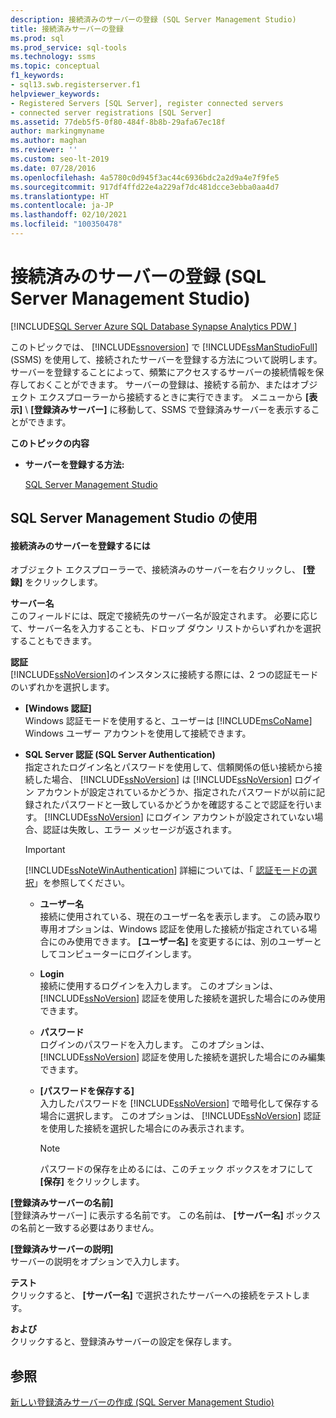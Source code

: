 ```yaml
---
description: 接続済みのサーバーの登録 (SQL Server Management Studio)
title: 接続済みサーバーの登録
ms.prod: sql
ms.prod_service: sql-tools
ms.technology: ssms
ms.topic: conceptual
f1_keywords:
- sql13.swb.registerserver.f1
helpviewer_keywords:
- Registered Servers [SQL Server], register connected servers
- connected server registrations [SQL Server]
ms.assetid: 77deb5f5-0f80-484f-8b8b-29afa67ec18f
author: markingmyname
ms.author: maghan
ms.reviewer: ''
ms.custom: seo-lt-2019
ms.date: 07/28/2016
ms.openlocfilehash: 4a5780c0d945f3ac44c6936bdc2a2d9a4e7f9fe5
ms.sourcegitcommit: 917df4ffd22e4a229af7dc481dcce3ebba0aa4d7
ms.translationtype: HT
ms.contentlocale: ja-JP
ms.lasthandoff: 02/10/2021
ms.locfileid: "100350478"
---
```

# <a name="register-a-connected-server-sql-server-management-studio"></a>接続済みのサーバーの登録 (SQL Server Management Studio)

[!INCLUDE[SQL Server Azure SQL Database Synapse Analytics PDW ](../../includes/applies-to-version/sql-asdb-asdbmi-asa-pdw.md)]

このトピックでは、 [!INCLUDE[ssnoversion](../../includes/ssnoversion-md.md)] で [!INCLUDE[ssManStudioFull](../../includes/ssmanstudiofull-md.md)] (SSMS) を使用して、接続されたサーバーを登録する方法について説明します。 サーバーを登録することによって、頻繁にアクセスするサーバーの接続情報を保存しておくことができます。 サーバーの登録は、接続する前か、またはオブジェクト エクスプローラーから接続するときに実行できます。  メニューから **[表示]** \\ **[登録済みサーバー]** に移動して、SSMS で登録済みサーバーを表示することができます。
  
 **このトピックの内容**  
  
-   **サーバーを登録する方法:**  
  
     [SQL Server Management Studio](#SSMSProcedure)  
  
##  <a name="using-sql-server-management-studio"></a><a name="SSMSProcedure"></a> SQL Server Management Studio の使用  
  
#### <a name="to-register-a-connected-server"></a>接続済みのサーバーを登録するには  
  
オブジェクト エクスプローラーで、接続済みのサーバーを右クリックし、 **[登録]** をクリックします。
  
**サーバー名**  
このフィールドには、既定で接続先のサーバー名が設定されます。  必要に応じて、サーバー名を入力することも、ドロップ ダウン リストからいずれかを選択することもできます。

**認証**  
[!INCLUDE[ssNoVersion](../../includes/ssnoversion-md.md)]のインスタンスに接続する際には、2 つの認証モードのいずれかを選択します。 

-    **[Windows 認証]**  
Windows 認証モードを使用すると、ユーザーは [!INCLUDE[msCoName](../../includes/msconame-md.md)] Windows ユーザー アカウントを使用して接続できます。 

-    **SQL Server 認証 (SQL Server Authentication)**    
指定されたログイン名とパスワードを使用して、信頼関係の低い接続から接続した場合、 [!INCLUDE[ssNoVersion](../../includes/ssnoversion-md.md)] は [!INCLUDE[ssNoVersion](../../includes/ssnoversion-md.md)] ログイン アカウントが設定されているかどうか、指定されたパスワードが以前に記録されたパスワードと一致しているかどうかを確認することで認証を行います。 [!INCLUDE[ssNoVersion](../../includes/ssnoversion-md.md)] にログイン アカウントが設定されていない場合、認証は失敗し、エラー メッセージが返されます。

     > [!IMPORTANT]  
     > [!INCLUDE[ssNoteWinAuthentication](../../includes/ssnotewinauthentication-md.md)] 詳細については、「 [認証モードの選択](../../relational-databases/security/choose-an-authentication-mode.md)」を参照してください。  

     -    **ユーザー名**  
接続に使用されている、現在のユーザー名を表示します。 この読み取り専用オプションは、Windows 認証を使用した接続が指定されている場合にのみ使用できます。 **[ユーザー名]** を変更するには、別のユーザーとしてコンピューターにログインします。 

     -    **Login**  
接続に使用するログインを入力します。 このオプションは、 [!INCLUDE[ssNoVersion](../../includes/ssnoversion-md.md)] 認証を使用した接続を選択した場合にのみ使用できます。  

     -    **パスワード**  
ログインのパスワードを入力します。 このオプションは、 [!INCLUDE[ssNoVersion](../../includes/ssnoversion-md.md)] 認証を使用した接続を選択した場合にのみ編集できます。 

     -    **[パスワードを保存する]**  
入力したパスワードを [!INCLUDE[ssNoVersion](../../includes/ssnoversion-md.md)] で暗号化して保存する場合に選択します。 このオプションは、 [!INCLUDE[ssNoVersion](../../includes/ssnoversion-md.md)] 認証を使用した接続を選択した場合にのみ表示されます。  

          > [!NOTE]  
          > パスワードの保存を止めるには、このチェック ボックスをオフにして **[保存]** をクリックします。  

**[登録済みサーバーの名前]**  
[登録済みサーバー] に表示する名前です。 この名前は、 **[サーバー名]** ボックスの名前と一致する必要はありません。  
  
**[登録済みサーバーの説明]**  
サーバーの説明をオプションで入力します。  
  
**テスト**  
クリックすると、 **[サーバー名]** で選択されたサーバーへの接続をテストします。  
  
**および**  
クリックすると、登録済みサーバーの設定を保存します。 

## <a name="see-also"></a>参照

[新しい登録済みサーバーの作成 (SQL Server Management Studio)](./create-a-new-registered-server-sql-server-management-studio.md)